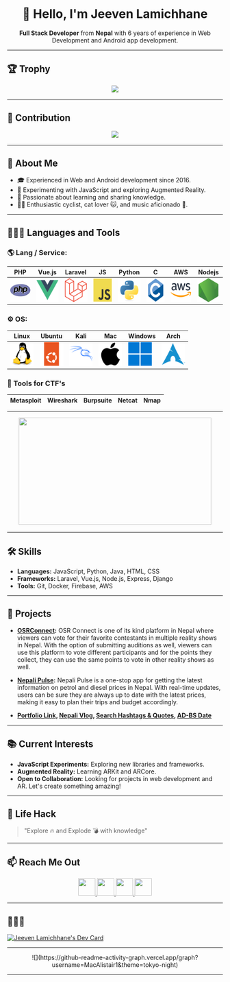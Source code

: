 <h1 align="center">👋 Hello, I'm <b>Jeeven Lamichhane</b></h1>
<p align="center">
  <b>Full Stack Developer</b> from <b>Nepal</b> with 6 years of experience in Web Development and Android app development.
</p>

---

## 🏆 Trophy

<p align="center">
  <img  src="https://github-profile-trophy.vercel.app/?username=macalistair1&title=Followers,Commits,Repositories,MultipleLang,Experience&theme=onedark">
</p>

---

## 🤝 Contribution

<p align="center">
  <img src="https://streak-stats.demolab.com/?user=macalistair1&theme=highcontrast&hide_border=true&border_radius=5&card_width=550">
</p>

---

## 🚀 About Me
- 🎓 Experienced in Web and Android development since 2016.
- 🧪 Experimenting with JavaScript and exploring Augmented Reality.
- 🌟 Passionate about learning and sharing knowledge.
- 🚴‍♂️ Enthusiastic cyclist, cat lover 🐱, and music aficionado 🎵.

---

## 👨🏻‍💻 Languages and Tools 
<div>

### 🌎 Lang / Service:

| PHP  | Vue.js  | Laravel  | JS       | Python   |     C   |   AWS    |  Nodejs  |
|------|---------|----------|----------|----------|---------|----------|----------|
| <img src="https://github.com/devicons/devicon/blob/master/icons/php/php-original.svg" title="PHP"  alt="PHP" width="55" height="55"/> |  <img src="https://github.com/devicons/devicon/blob/master/icons/vuejs/vuejs-original.svg" title="Vue.js"  alt="Vue.js" width="55" height="55"/> |  <img src="https://github.com/devicons/devicon/blob/master/icons/laravel/laravel-original.svg" title="Laravel" alt="Laravel" width="55" height="55"/> |  <img src="https://github.com/devicons/devicon/blob/master/icons/javascript/javascript-original.svg" title="JavaScript" alt="JavaScript" width="55" height="55"/> |  <img src="https://github.com/devicons/devicon/blob/master/icons/python/python-original.svg" title="Python" alt="Python" width="55" height="55"/> | <img src="https://github.com/devicons/devicon/blob/master/icons/c/c-original.svg" title="C" alt="C" width="55" height="55"/> | <img src="https://github.com/devicons/devicon/blob/master/icons/amazonwebservices/amazonwebservices-original-wordmark.svg" title="AWS" alt="AWS" width="55" height="55"/> | <img src="https://github.com/devicons/devicon/blob/master/icons/nodejs/nodejs-original.svg" title="Nodejs" alt="Nodejs" width="55" height="55"/> | 


### ⚙️ OS:

| Linux    | Ubuntu   | Kali     |  Mac  |  Windows | Arch    |
|----------|----------|----------|-------|----------|---------|
| <img src="https://github.com/devicons/devicon/blob/master/icons/linux/linux-original.svg" title="Linux" alt="Linux" width="55" height="55"/> | <img src="https://github.com/devicons/devicon/blob/master/icons/ubuntu/ubuntu-original.svg" title="Ubuntu" alt="Ubuntu" width="55" height="55"/> | <img src="https://raw.githubusercontent.com/canaleal/devicon/new-icon-kali-linux/icons/kalilinux/kalilinux-original-wordmark.svg" title="Linux" alt="Linux" width="55" height="55"/> | <img src="https://raw.githubusercontent.com/devicons/devicon/master/icons/apple/apple-original.svg" title="Mac" alt="Mac" width="55" height="55"/> | <img src="https://raw.githubusercontent.com/devicons/devicon/master/icons/windows11/windows11-original.svg" title="Windows" alt="Windows" width="55" height="55"/> | <img src="https://raw.githubusercontent.com/devicons/devicon/master/icons/archlinux/archlinux-original.svg" title="Arch" alt="Arch" width="55" height="55"/> |


### 🐞 Tools for CTF's
 
| Metasploit | Wireshark | Burpsuite | Netcat | Nmap |
|------------|-----------|-----------|--------|------|


</div>

---


<p align="center">
  <!-- <img width="600" height="200" src="https://github-readme-stats.vercel.app/api?username=sammorozov&show_icons=true&theme=vision-friendly-dark"> -->
  <img width="450" height="250" src="https://github-readme-stats.vercel.app/api/top-langs/?username=macalistair1&size_weight=0.0005&count_weight=0.3&layout=compact&theme=vision-friendly-dark">
</p>

<!-- <div id="header" align="center">
  <img src="https://komarev.com/ghpvc/?username=macalistair1&style=for-the-badge&color=orange" alt=""/>
</div>
 -->

---



## 🛠️ Skills
- **Languages:** JavaScript, Python, Java, HTML, CSS
- **Frameworks:** Laravel, Vue.js, Node.js, Express, Django
- **Tools:** Git, Docker, Firebase, AWS

---

## 💼 Projects
- **[OSRConnect](https://osrconnect.com):** OSR Connect is one of its kind platform in Nepal where viewers can vote for their favorite contestants in multiple reality shows in Nepal. With the option of submitting auditions as well, viewers can use this platform to vote different participants and for the points they collect, they can use the same points to vote in other reality shows as well.

- **[Nepali Pulse](https://play.google.com/store/apps/developer?id=MIS+Community):** Nepali Pulse is a one-stop app for getting the latest information on petrol and diesel prices in Nepal. With real-time updates, users can be sure they are always up to date with the latest prices, making it easy to plan their trips and budget accordingly.

- **[Portfolio Link](//jeevenlamichhane.com.np), [Nepali Vlog](//nepalivlog.com), [Search Hashtags & Quotes](//search.jeevenlamichhane.com.np), [AD-BS Date](//nepalidateconverter.jeevenlamichhane.com.np)**



---

## 📚 Current Interests
- **JavaScript Experiments:** Exploring new libraries and frameworks.
- **Augmented Reality:** Learning ARKit and ARCore.
- **Open to Collaboration:** Looking for projects in web development and AR. Let's create something amazing!

---

## 🎯 Life Hack
> "Explore 🔥 and Explode 💣 with knowledge"

---

## 📫 Reach Me Out
<p align="center">
  <a href="//g.dev/jeeven" title="Google Developer Profile">
    <img src="https://www.gstatic.com/devrel-devsite/prod/vb33e12289bba8e69a7a2381ed0b330f48e3451c31f78602f030bd1a47c2a4e59/developers/images/touchicon-180-new.png" width="40" height="40" />
  </a>
  <a href="//github.com/MacAlistair1" title="GitHub">
    <img src="https://jeevenlamichhane.com.np/frontend/images/github.png" width="40" height="40" />
  </a>
  <a href="//jeevenlamichhane.com.np/" title="Website">
    <img src="https://user-images.githubusercontent.com/57852378/93742509-d7961b00-fc0b-11ea-958f-ed7497f3b785.png" width="40" height="40" />
  </a>
  <a href="//linkedin.com/in/jeeven-lamichhane/" title="LinkedIn">
    <img src="https://static.licdn.com/aero-v1/sc/h/akt4ae504epesldzj74dzred8" width="40" height="40" />
  </a>
</p>

---


## 🚀🚀🚀
<div>
  <a href="https://app.daily.dev/macalistair">
      <img src="https://api.daily.dev/devcards/v2/qLNa3xQ2KycP66EgmGCwk.png?r=t68" width="356" alt="Jeeven Lamichhane's Dev Card"/>
  </a>
</div>

---

 <div align="center">
    <!-- ![](https://github-readme-stats.vercel.app/api?username=MacAlistair1&theme=tokyonight&hide_border=false&include_all_commits=true&count_private=false)<br/>
    ![](https://github-readme-streak-stats.herokuapp.com/?user=MacAlistair1&theme=tokyonight&hide_border=false)<br/>
    ![](https://github-readme-stats.vercel.app/api/top-langs/?username=MacAlistair1&theme=tokyonight&hide_border=false&include_all_commits=true&count_private=false&layout=compact)<br/> -->
    ![](https://github-readme-activity-graph.vercel.app/graph?username=MacAlistair1&theme=tokyo-night)
  </div>

---


